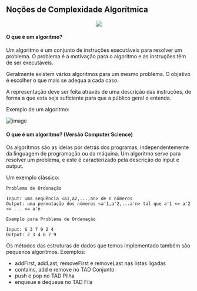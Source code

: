 ## Noções de Complexidade Algorítmica

<p align="center">
  <img src="https://github.com/DiogoManim/JavaProjects/assets/120724277/4b4dafc4-26e2-4abd-a8e7-636607b0a058"/>
</p>

#### O que é um algoritmo?

Um algoritmo é um conjunto de instruções executáveis para resolver um problema. O problema é a motivação para o algoritmo e as instruções têm de ser executáveis.

Geralmente existem vários algoritmos para um mesmo problema. O objetivo é escolher o que mais se adequa a cada caso.

A representação deve ser feita através de uma descrição das instruções, de forma a que esta seja suficiente para que a público geral o entenda.

Exemplo de um algoritmo:

![image](https://github.com/DiogoManim/JavaProjects/assets/120724277/ddd03437-6fb6-4954-a8e4-08bb8bbb0550)

#### O que é um algoritmo? (Versão Computer Science)

Os algoritmos são as ideias por detrás dos programas, independentemente da linguagem de programação ou da máquina. Um algoritmo serve para resolver um problema, e este é caracterizado pela descrição do input e output.

Um exemplo clássico:

    Problema de Ordenação

    Input: uma sequência <a1,a2,...,an> de n números
    Output: uma permutação dos números <a'1,a'2,...a'n> tal que a'1 <= a'2 <= ... <= a'n

    Exemplo para Problema de Ordenação

    Input: 6 3 7 9 2 4
    Output: 2 3 4 6 7 9

Os métodos das estruturas de dados que temos implementado também são pequenos algoritmos. Exemplos:

- addFirst, addLast, removeFirst e removeLast nas listas ligadas
- contains, add e remove no TAD Conjunto
- push e pop no TAD Pilha
- enqueue e dequeue no TAD Fila

